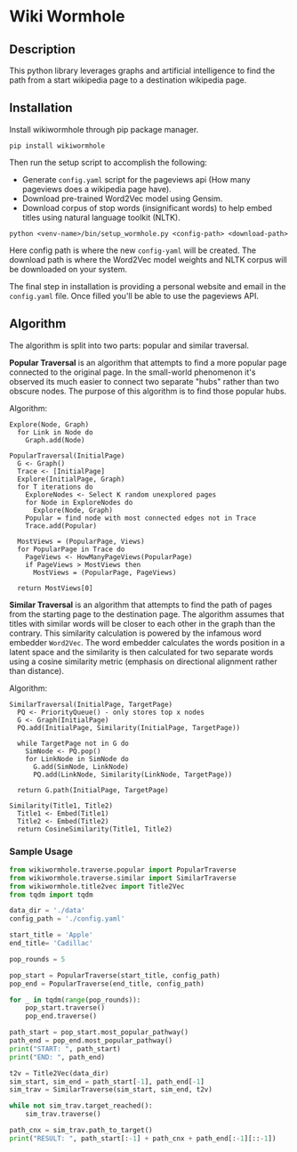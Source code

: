 # Wiki Wormhole
## Description
This python library leverages graphs and artificial intelligence to find the path from a start wikipedia page to a destination wikipedia page.

## Installation
Install wikiwormhole through pip package manager.
```
pip install wikiwormhole
```
Then run the setup script to accomplish the following:
- Generate `config.yaml` script for the pageviews api (How many pageviews does a wikipedia page have).
- Download pre-trained Word2Vec model using Gensim.
- Download corpus of stop words (insignificant words) to help embed titles using natural language toolkit (NLTK).
```
python <venv-name>/bin/setup_wormhole.py <config-path> <download-path>
```
Here config path is where the new `config-yaml` will be created. The download path is where the Word2Vec model weights and NLTK corpus will be downloaded on your system.

The final step in installation is providing a personal website and email in the `config.yaml` file. Once filled you'll be able to use the pageviews API.

## Algorithm
The algorithm is split into two parts: popular and similar traversal.

**Popular Traversal** is an algorithm that attempts to find a more popular page connected to the original page.
In the small-world phenomenon it's observed its much easier to connect two separate "hubs" rather than two obscure nodes. The purpose of this algorithm is to find those popular hubs.

Algorithm:
```
Explore(Node, Graph)
  for Link in Node do
    Graph.add(Node)

PopularTraversal(InitialPage)
  G <- Graph()
  Trace <- [InitialPage]
  Explore(InitialPage, Graph)
  for T iterations do
    ExploreNodes <- Select K random unexplored pages
    for Node in ExploreNodes do
      Explore(Node, Graph)
    Popular = find node with most connected edges not in Trace
    Trace.add(Popular)

  MostViews = (PopularPage, Views)
  for PopularPage in Trace do
    PageViews <- HowManyPageViews(PopularPage)
    if PageViews > MostViews then
      MostViews = (PopularPage, PageViews)

  return MostViews[0]
```

**Similar Traversal** is an algorithm that attempts to find the path of pages from the starting page to the destination page. The algorithm assumes that titles with similar words will be closer to each other in the graph than the contrary. This similarity calculation is powered by the infamous word embedder `Word2Vec`. The word embedder calculates the words position in a latent space and the similarity is then calculated for two separate words using a cosine similarity metric (emphasis on directional alignment rather than distance). 

Algorithm:
```
SimilarTraversal(InitialPage, TargetPage)
  PQ <- PriorityQueue() - only stores top x nodes
  G <- Graph(InitialPage)
  PQ.add(InitialPage, Similarity(InitialPage, TargetPage))

  while TargetPage not in G do
    SimNode <- PQ.pop()
    for LinkNode in SimNode do
      G.add(SimNode, LinkNode)
      PQ.add(LinkNode, Similarity(LinkNode, TargetPage))

  return G.path(InitialPage, TargetPage)

Similarity(Title1, Title2)
  Title1 <- Embed(Title1)
  Title2 <- Embed(Title2)
  return CosineSimilarity(Title1, Title2)
```

### Sample Usage
```python
from wikiwormhole.traverse.popular import PopularTraverse
from wikiwormhole.traverse.similar import SimilarTraverse
from wikiwormhole.title2vec import Title2Vec
from tqdm import tqdm

data_dir = './data'
config_path = './config.yaml'

start_title = 'Apple'
end_title= 'Cadillac'

pop_rounds = 5

pop_start = PopularTraverse(start_title, config_path)
pop_end = PopularTraverse(end_title, config_path)

for _ in tqdm(range(pop_rounds)):
    pop_start.traverse()
    pop_end.traverse()

path_start = pop_start.most_popular_pathway()
path_end = pop_end.most_popular_pathway()
print("START: ", path_start)
print("END: ", path_end)

t2v = Title2Vec(data_dir)
sim_start, sim_end = path_start[-1], path_end[-1]
sim_trav = SimilarTraverse(sim_start, sim_end, t2v)

while not sim_trav.target_reached():
    sim_trav.traverse()

path_cnx = sim_trav.path_to_target()
print("RESULT: ", path_start[:-1] + path_cnx + path_end[:-1][::-1])
```
